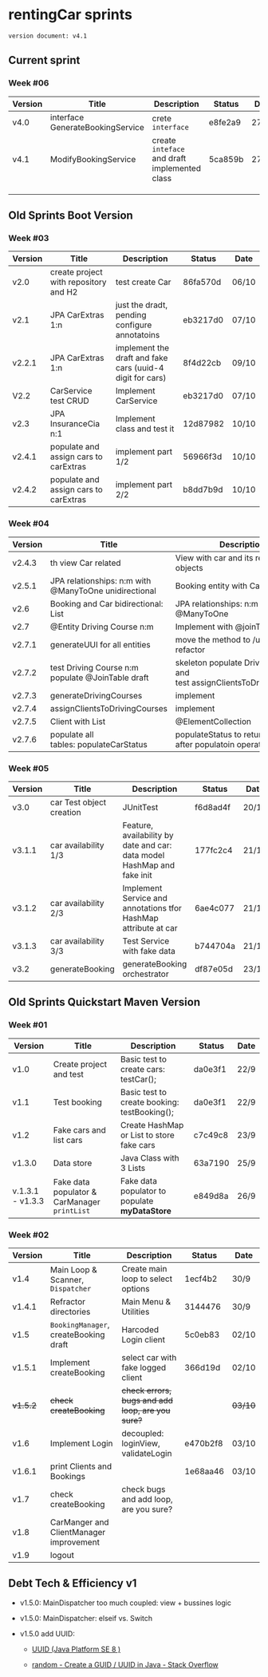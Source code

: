 # rentingCar sprints

`version document: v4.1`

## Current sprint

### Week #06

| Version | Title                            | Description                                   | Status  | Date  |
| ------- | -------------------------------- | --------------------------------------------- | ------- | ----- |
| v4.0    | interface GenerateBookingService | crete `interface`                             | e8fe2a9 | 27/10 |
| v4.1    | ModifyBookingService             | create `inteface` and draft implemented class | 5ca859b | 27/10 |
|         |                                  |                                               |         |       |
|         |                                  |                                               |         |       |
|         |                                  |                                               |         |       |

## Old Sprints Boot Version

### Week #03

| Version | Title                                 | Description                                               | Status   | Date  |
| ------- | ------------------------------------- | --------------------------------------------------------- | -------- | ----- |
| v2.0    | create project with repository and H2 | test create Car                                           | 86fa570d | 06/10 |
| v2.1    | JPA CarExtras 1:n                     | just the dradt, pending configure annotatoins             | eb3217d0 | 07/10 |
| v2.2.1  | JPA CarExtras 1:n                     | implement the draft and fake cars (uuid-4 digit for cars) | 8f4d22cb | 09/10 |
| V2.2    | CarService test CRUD                  | Implement CarService                                      | eb3217d0 | 07/10 |
| v2.3    | JPA InsuranceCia n:1                  | Implement class and test it                               | 12d87982 | 10/10 |
| v2.4.1  | populate and assign cars to carExtras | implement part 1/2                                        | 56966f3d | 10/10 |
| v2.4.2  | populate and assign cars to carExtras | implement part 2/2                                        | b8dd7b9d | 10/10 |

### Week #04

| Version | Title                                                 | Description                                                            | Status   | Date  |
| ------- | ----------------------------------------------------- | ---------------------------------------------------------------------- | -------- | ----- |
| v2.4.3  | th view Car related                                   | View with car and its related objects                                  | 62b5c184 | 13/10 |
| v2.5.1  | JPA relationships: n:m with @ManyToOne unidirectional | Booking entity with Car/Client                                         | 62b5c184 | 13/10 |
| v2.6    | Booking and Car bidirectional: List<Bookings>         | JPA relationships: n:m with @ManyToOne                                 | b7a01b33 | 14/10 |
| v2.7    | @Entity Driving Course n:m                            | Implement with @joinTable                                              | bf2f0dc  | 14/10 |
| v2.7.1  | generateUUI for all entities                          | move the method to /utils and refactor                                 | 2400346d | 16/10 |
| v2.7.2  | test Driving Course n:m populate @JoinTable draft     | skeleton populate DrivingCourse and test assignClientsToDrivingCourses | dedce7d1 | 16/10 |
| v2.7.3  | generateDrivingCourses                                | implement                                                              | c12ab9cc | 16/10 |
| v2.7.4  | assignClientsToDrivingCourses                         | implement                                                              | b006f597 | 16/10 |
| v2.7.5  | Client with List<String>                              | @ElementCollection                                                     | 252f3238 | 17/10 |
| v2.7.6  | populate all tables: populateCarStatus                | populateStatus to return status after populatoin operations            | 5f4354d0 | 17/10 |

### Week #05

| Version | Title                    | Description                                                             | Status   | Date  |
| ------- | ------------------------ | ----------------------------------------------------------------------- | -------- | ----- |
| v3.0    | car Test object creation | JUnitTest                                                               | f6d8ad4f | 20/10 |
| v3.1.1  | car availability 1/3     | Feature, availability by date and car: data model HashMap and fake init | 177fc2c4 | 21/10 |
| v3.1.2  | car availability 2/3     | Implement Service and annotations tfor HashMap attribute at car         | 6ae4c077 | 21/10 |
| v3.1.3  | car availability 3/3     | Test Service with fake data                                             | b744704a | 21/10 |
| v3.2    | generateBooking          | generateBooking orchestrator                                            | df87e05d | 23/10 |

## Old Sprints Quickstart Maven Version

### Week #01

| Version          | Title                                        | Description                                      | Status  | Date |
| ---------------- | -------------------------------------------- | ------------------------------------------------ | ------- | ---- |
| v1.0             | Create project and test                      | Basic test to create cars: testCar();            | da0e3f1 | 22/9 |
| v1.1             | Test booking                                 | Basic test to create booking: testBooking();     | da0e3f1 | 22/9 |
| v1.2             | Fake cars and list cars                      | Create HashMap or List to store fake cars        | c7c49c8 | 23/9 |
| v1.3.0           | Data store                                   | Java Class with 3 Lists                          | 63a7190 | 25/9 |
| v.1.3.1 - v1.3.3 | Fake data populator & CarManager `printList` | Fake data populator to populate  **myDataStore** | e849d8a | 26/9 |

### Week #02

| Version    | Title                                   | Description                                        | Status   | Date      |
| ---------- | --------------------------------------- | -------------------------------------------------- | -------- | --------- |
| v1.4       | Main Loop & Scanner, `Dispatcher`       | Create main loop to select options                 | 1ecf4b2  | 30/9      |
| v1.4.1     | Refractor directories                   | Main Menu & Utilities                              | 3144476  | 30/9      |
| v1.5       | `BookingManager`, createBooking draft   | Harcoded Login client                              | 5c0eb83  | 02/10     |
| v1.5.1     | Implement createBooking                 | select car with fake logged client                 | 366d19d  | 02/10     |
| ~~v1.5.2~~ | ~~check createBooking~~                 | ~~check errors, bugs and add loop, are you sure?~~ |          | ~~03/10~~ |
| v1.6       | Implement Login                         | decoupled: loginView, validateLogin                | e470b2f8 | 03/10     |
| v1.6.1     | print Clients and Bookings              |                                                    | 1e68aa46 | 03/10     |
| v1.7       | check createBooking                     | check bugs and add loop, are you sure?             |          |           |
| v1.8       | CarManger and ClientManager improvement |                                                    |          |           |
| v1.9       | logout                                  |                                                    |          |           |

## Debt Tech & Efficiency v1

- v1.5.0: MainDispatcher too much coupled: view + bussines logic

- v1.5.0: MainDispatcher: elseif vs. Switch

- v1.5.0 add UUID: 
  
  - [UUID (Java Platform SE 8 )](https://docs.oracle.com/javase/8/docs/api/java/util/UUID.html)
  
  - [random - Create a GUID / UUID in Java - Stack Overflow](https://stackoverflow.com/questions/2982748/create-a-guid-uuid-in-java)
